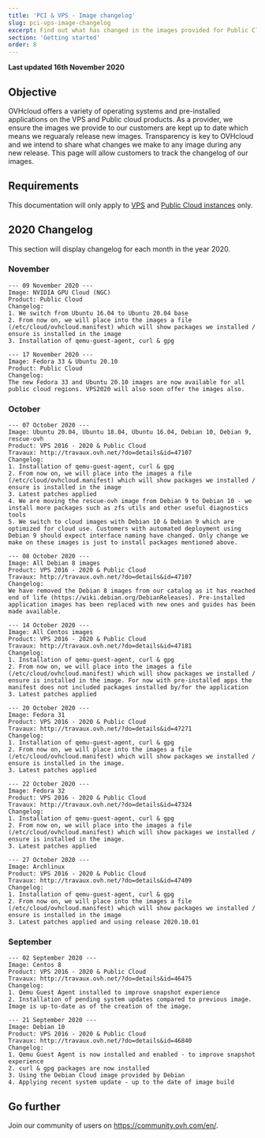 ```yaml
---
title: 'PCI & VPS - Image changelog'
slug: pci-vps-image-changelog
excerpt: Find out what has changed in the images provided for Public Cloud & VPS
section: 'Getting started'
order: 8
---
```


**Last updated 16th November 2020**

## Objective

OVHcloud offers a variety of operating systems and pre-installed applications on the VPS and Public cloud products. As a provider, we ensure the images we provide to our customers are kept up to date which means we reguaraly release new images. Transparency is key to OVHcloud and we intend to share what changes we make to any image during any new release. This page will allow customers to track the changelog of our images.

## Requirements

This documentation will only apply to [VPS](https://www.ovhcloud.com/en-gb/vps/compare/) and [Public Cloud instances](https://www.ovhcloud.com/en-gb/public-cloud/compute/) only.

## 2020 Changelog

This section will display changelog for each month in the year 2020.

### November

```
--- 09 November 2020 ---
Image: NVIDIA GPU Cloud (NGC)
Product: Public Cloud
Changelog:
1. We switch from Ubuntu 16.04 to Ubuntu 20.04 base
2. From now on, we will place into the images a file (/etc/cloud/ovhcloud.manifest) which will show packages we installed / ensure is installed in the image
3. Installation of qemu-guest-agent, curl & gpg

--- 17 November 2020 ---
Image: Fedora 33 & Ubuntu 20.10
Product: Public Cloud
Changelog:
The new Fedora 33 and Ubuntu 20.10 images are now available for all public cloud regions. VPS2020 will also soon offer the images also.
```

### October

```
--- 07 October 2020 ---
Image: Ubuntu 20.04, Ubuntu 18.04, Ubuntu 16.04, Debian 10, Debian 9, rescue-ovh
Product: VPS 2016 - 2020 & Public Cloud
Travaux: http://travaux.ovh.net/?do=details&id=47107
Changelog:
1. Installation of qemu-guest-agent, curl & gpg
2. From now on, we will place into the images a file (/etc/cloud/ovhcloud.manifest) which will show packages we installed / ensure is installed in the image
3. Latest patches applied
4. We are moving the rescue-ovh image from Debian 9 to Debian 10 - we install more packages such as zfs utils and other useful diagnostics tools
5. We switch to cloud images with Debian 10 & Debian 9 which are optimized for cloud use. Customers with automated deployment using Debian 9 should expect interface naming have changed. Only change we make on these images is just to install packages mentioned above.

--- 08 October 2020 ---
Image: All Debian 8 images
Product: VPS 2016 - 2020 & Public Cloud
Travaux: http://travaux.ovh.net/?do=details&id=47107
Changelog:
We have removed the Debian 8 images from our catalog as it has reached end of life (https://wiki.debian.org/DebianReleases). Pre-installed application images has been replaced with new ones and guides has been made available.

--- 14 October 2020 ---
Image: All Centos images
Product: VPS 2016 - 2020 & Public Cloud
Travaux: http://travaux.ovh.net/?do=details&id=47181
Changelog:
1. Installation of qemu-guest-agent, curl & gpg
2. From now on, we will place into the images a file (/etc/cloud/ovhcloud.manifest) which will show packages we installed / ensure is installed in the image. For now with pre-installed apps the manifest does not included packages installed by/for the application
3. Latest patches applied

--- 20 October 2020 ---
Image: Fedora 31
Product: VPS 2016 - 2020 & Public Cloud
Travaux: http://travaux.ovh.net/?do=details&id=47271
Changelog:
1. Installation of qemu-guest-agent, curl & gpg
2. From now on, we will place into the images a file (/etc/cloud/ovhcloud.manifest) which will show packages we installed / ensure is installed in the image.
3. Latest patches applied

--- 22 October 2020 ---
Image: Fedora 32
Product: VPS 2016 - 2020 & Public Cloud
Travaux: http://travaux.ovh.net/?do=details&id=47324
Changelog:
1. Installation of qemu-guest-agent, curl & gpg
2. From now on, we will place into the images a file (/etc/cloud/ovhcloud.manifest) which will show packages we installed / ensure is installed in the image.
3. Latest patches applied

--- 27 October 2020 ---
Image: Archlinux
Product: VPS 2016 - 2020 & Public Cloud
Travaux: http://travaux.ovh.net/?do=details&id=47409
Changelog:
1. Installation of qemu-guest-agent, curl & gpg
2. From now on, we will place into the images a file (/etc/cloud/ovhcloud.manifest) which will show packages we installed / ensure is installed in the image
3. Latest patches applied and using release 2020.10.01
```

### September

```
--- 02 September 2020 ---
Image: Centos 8
Product: VPS 2016 - 2020 & Public Cloud
Travaux: http://travaux.ovh.net/?do=details&id=46475
Changelog:
1. Qemu Guest Agent installed to improve snapshot experience
2. Installation of pending system updates compared to previous image. Image is up-to-date as of the creation of the image.

--- 21 September 2020 ---
Image: Debian 10
Product: VPS 2016 - 2020 & Public Cloud
Travaux: http://travaux.ovh.net/?do=details&id=46840
Changelog:
1. Qemu Guest Agent is now installed and enabled - to improve snapshot experience
2. curl & gpg packages are now installed
3. Using the Debian Cloud image provided by Debian
4. Applying recent system update - up to the date of image build
```


## Go further

Join our community of users on <https://community.ovh.com/en/>.